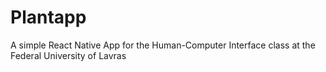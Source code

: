 # Plantapp

A simple React Native App for the Human-Computer Interface class at the Federal University of Lavras
